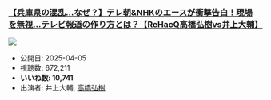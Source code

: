 ### [【兵庫県の混乱…なぜ？】テレ朝&NHKのエースが衝撃告白！現場を無視…テレビ報道の作り方とは？【ReHacQ高橋弘樹vs井上大輔】](https://www.youtube.com/watch?v=KKale4NVwsE)
[![](https://img.youtube.com/vi/KKale4NVwsE/sddefault.jpg)](https://www.youtube.com/watch?v=KKale4NVwsE)
-   公開日: 2025-04-05
-   視聴数: 672,211
-   **いいね数: 10,741**
-   出演者: 井上大輔, [高橋弘樹](/rehacq_fan/people/高橋弘樹 "wikilink")
